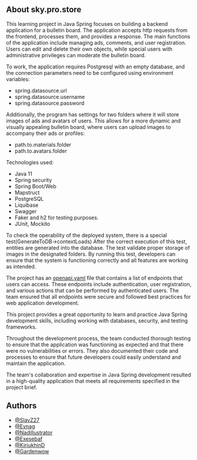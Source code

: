 ## About sky.pro.store

This learning project in Java Spring focuses on building a backend application for a bulletin board. The application accepts http requests from the frontend, processes them, and provides a response. The main functions of the application include managing ads, comments, and user registration. Users can edit and delete their own objects, while special users with administrative privileges can moderate the bulletin board.

To work, the application requires Postgresql with an empty database, and the connection parameters need to be configured using environment variables:
- spring.datasource.url
- spring.datasource.username
- spring.datasource.password
  
Additionally, the program has settings for two folders where it will store images of ads and avatars of users. This allows for a more dynamic and visually appealing bulletin board, where users can upload images to accompany their ads or profiles:
- path.to.materials.folder
- path.to.avatars.folder

Technologies used:
- Java 11
- Spring security
- Spring Boot/Web
- Mapstruct
- PostgreSQL
- Liquibase
- Swagger
- Faker and h2 for testing purposes.
- JUnit, Mockito

To check the operability of the deployed system, there is a special test(GenerateToDB->contextLoads) After the correct execution of this test, entities are generated into the database. The test validate proper storage of images in the designated folders. By running this test, developers can ensure that the system is functioning correctly and all features are working as intended.

The project has an [openapi.yaml](openapi.yaml) file that contains a list of endpoints that users can access. These endpoints include authentication, user registration, and various actions that can be performed by authenticated users. The team ensured that all endpoints were secure and followed best practices for web application development.

This project provides a great opportunity to learn and practice Java Spring development skills, including working with databases, security, and testing frameworks.

Throughout the development process, the team conducted thorough testing to ensure that the application was functioning as expected and that there were no vulnerabilities or errors. They also documented their code and processes to ensure that future developers could easily understand and maintain the application.

The team's collaboration and expertise in Java Spring development resulted in a high-quality application that meets all requirements specified in the project brief.

## Authors

- [@SlavZ27](https://github.com/SlavZ27)
- [@Evnag](https://github.com/evnag)
- [@Nadillustrator](https://github.com/nadillustrator)
- [@Exesebaf](https://github.com/Exesebaf)
- [@KiriukhinD](https://github.com/KiriukhinD)
- [@Gardenwow](https://github.com/gardenwow)

